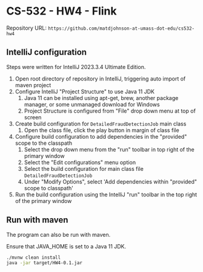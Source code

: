 # CS-532 - HW4 - Flink

Repository URL: `https://github.com/matdjohnson-at-umass-dot-edu/cs532-hw4`

## IntelliJ configuration

Steps were written for IntelliJ 2023.3.4 Ultimate Edition.

1) Open root directory of repository in IntelliJ, triggering auto import of maven project
1) Configure IntelliJ "Project Structure" to use Java 11 JDK
   1) Java 11 can be installed using apt-get, brew, another package manager, or some unmanaged download for Windows
   1) Project Structure is configured from "File" drop down menu at top of screen
1) Create build configuration for `DetailedFraudDetectionJob` main class
   1) Open the class file, click the play button in margin of class file
1) Configure build configuration to add dependencies in the "provided" scope to the classpath
   1) Select the drop down menu from the "run" toolbar in top right of the primary window
   1) Select the "Edit configurations" menu option
   1) Select the build configuration for main class file `DetailedFraudDetectionJob`
   1) Under "Modify Options", select 'Add dependencies within "provided" scope to classpath'
1) Run the build configuration using the IntelliJ "run" toolbar in the top right of the primary window

## Run with maven

The program can also be run with maven.

Ensure that JAVA_HOME is set to a Java 11 JDK.

```bash
./mvnw clean install
java -jar target/HW4-0.1.jar
```

